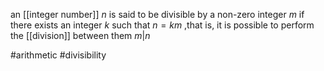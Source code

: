 an [[integer number]] $n$ is said to be divisible by a non-zero integer $m$ if there exists an integer $k$ such that $n = km$ ,that is, it is possible to perform the [[division]] between them
$m|n$

#arithmetic 
#divisibility